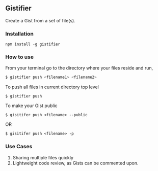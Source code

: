 ## Gistifier 

Create a Gist from a set of file(s).

### Installation

```
npm install -g gistifier
```


### How to use

From your terminal go to the directory where your files reside and run,

``` bash
$ gistifier push <filename1> <filename2>
```

To push all files in current directory top level

```
$ gistifier push
```

To make your Gist public

```
$ gisitifer push <filename> --public
```

OR

```
$ gisitifer push <filename> -p
```


### Use Cases

1. Sharing multiple files quickly
2. Lightweight code review, as Gists can be commented upon.

